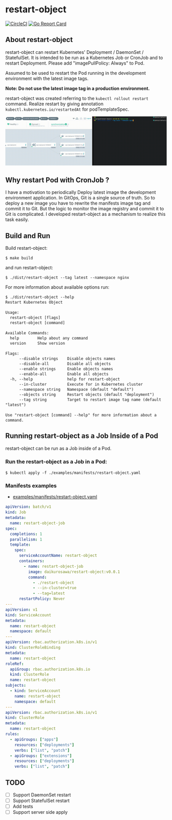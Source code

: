 # restart-object

[![CircleCI](https://circleci.com/gh/d-kuro/restart-object.svg?style=svg)](https://circleci.com/gh/d-kuro/restart-object) [![Go Report Card](https://goreportcard.com/badge/github.com/d-kuro/restart-object)](https://goreportcard.com/report/github.com/d-kuro/restart-object)

## About restart-object

restart-object can restart Kubernetes' Deployment / DaemonSet / StatefulSet.
It is intended to be run as a Kubernetes Job or CronJob and to restart Deployment.
Please add "imagePullPolicy: Always" to Pod.

Assumed to be used to restart the Pod running in the development environment with the latest image tags.

**Note: Do not use the latest image tag in a production environment.**

restart-object was created referring to the `kubectl rollout restart` command.
Realize restart by giving annotation `kubectl.kubernetes.io/restartedAt` for podTemplateSpec.

![](examples/assets/restart.gif)

## Why restart Pod with CronJob ?

I have a motivation to periodically Deploy latest image the development environment application.
In GitOps, Git is a single source of truth.
So to deploy a new image you have to rewrite the manifests image tag and commit it to Git.
But the logic to monitor the image registry and commit it to Git is complicated.
I developed restart-object as a mechanism to realize this task easily.

## Build and Run

Build restart-object:

```shell
$ make build
```

and run restart-object:

```shell
$ ./dist/restart-object --tag latest --namespace nginx
```

For more information about available options run:

```shell
$ ./dist/restart-object --help
Restart Kubernetes Object

Usage:
  restart-object [flags]
  restart-object [command]

Available Commands:
  help        Help about any command
  version     Show version

Flags:
      --disable strings    Disable objects names
      --disable-all        Disable all objects
      --enable strings     Enable objects names
      --enable-all         Enable all objects
  -h, --help               help for restart-object
      --in-cluster         Execute for in Kubernetes cluster
      --namespace string   Namespace (default "default")
      --objects string     Restart objects (default "deployment")
      --tag string         Target to restart image tag name (default "latest")

Use "restart-object [command] --help" for more information about a command.
```

## Running restart-object as a Job Inside of a Pod

restart-object can be run as a Job inside of a Pod.

### Run the restart-object as a Job in a Pod:

```shell
$ kubectl apply -f ./examples/manifests/restart-object.yaml
```

### Manifests examples

* [examples/manifests/restart-object.yaml](examples/manifests/restart-object.yaml)

```yaml
apiVersion: batch/v1
kind: Job
metadata:
  name: restart-object-job
spec:
  completions: 1
  parallelism: 1
  template:
    spec:
      serviceAccountName: restart-object
      containers:
        - name: restart-object-job
          image: daikurosawa/restart-object:v0.0.1
          command:
            - ./restart-object
            - --in-cluster=true
            - --tag=latest
      restartPolicy: Never
---
apiVersion: v1
kind: ServiceAccount
metadata:
  name: restart-object
  namespace: default
---
apiVersion: rbac.authorization.k8s.io/v1
kind: ClusterRoleBinding
metadata:
  name: restart-object
roleRef:
  apiGroup: rbac.authorization.k8s.io
  kind: ClusterRole
  name: restart-object
subjects:
  - kind: ServiceAccount
    name: restart-object
    namespace: default
---
apiVersion: rbac.authorization.k8s.io/v1
kind: ClusterRole
metadata:
  name: restart-object
rules:
  - apiGroups: ["apps"]
    resources: ["deployments"]
    verbs: ["list", "patch"]
  - apiGroups: ["extensions"]
    resources: ["deployments"]
    verbs: ["list", "patch"]
```

## TODO

* [ ] Support DaemonSet restart
* [ ] Support StatefulSet restart
* [ ] Add tests
* [ ] Support server side apply
